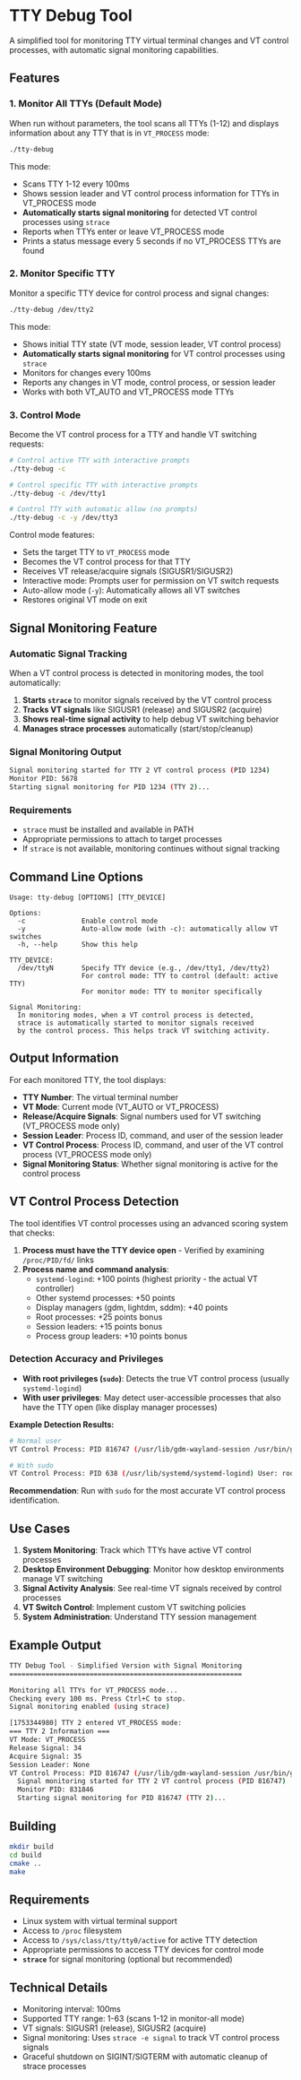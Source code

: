 # TTY Debug Tool

A simplified tool for monitoring TTY virtual terminal changes and VT control processes, with automatic signal monitoring capabilities.

## Features

### 1. Monitor All TTYs (Default Mode)
When run without parameters, the tool scans all TTYs (1-12) and displays information about any TTY that is in `VT_PROCESS` mode:

```bash
./tty-debug
```

This mode:
- Scans TTY 1-12 every 100ms
- Shows session leader and VT control process information for TTYs in VT_PROCESS mode
- **Automatically starts signal monitoring** for detected VT control processes using `strace`
- Reports when TTYs enter or leave VT_PROCESS mode
- Prints a status message every 5 seconds if no VT_PROCESS TTYs are found

### 2. Monitor Specific TTY
Monitor a specific TTY device for control process and signal changes:

```bash
./tty-debug /dev/tty2
```

This mode:
- Shows initial TTY state (VT mode, session leader, VT control process)
- **Automatically starts signal monitoring** for VT control processes using `strace`
- Monitors for changes every 100ms
- Reports any changes in VT mode, control process, or session leader
- Works with both VT_AUTO and VT_PROCESS mode TTYs

### 3. Control Mode
Become the VT control process for a TTY and handle VT switching requests:

```bash
# Control active TTY with interactive prompts
./tty-debug -c

# Control specific TTY with interactive prompts
./tty-debug -c /dev/tty1

# Control TTY with automatic allow (no prompts)
./tty-debug -c -y /dev/tty3
```

Control mode features:
- Sets the target TTY to `VT_PROCESS` mode
- Becomes the VT control process for that TTY
- Receives VT release/acquire signals (SIGUSR1/SIGUSR2)
- Interactive mode: Prompts user for permission on VT switch requests
- Auto-allow mode (`-y`): Automatically allows all VT switches
- Restores original VT mode on exit

## Signal Monitoring Feature

### Automatic Signal Tracking
When a VT control process is detected in monitoring modes, the tool automatically:

1. **Starts `strace`** to monitor signals received by the VT control process
2. **Tracks VT signals** like SIGUSR1 (release) and SIGUSR2 (acquire)
3. **Shows real-time signal activity** to help debug VT switching behavior
4. **Manages strace processes** automatically (start/stop/cleanup)

### Signal Monitoring Output
```bash
Signal monitoring started for TTY 2 VT control process (PID 1234)
Monitor PID: 5678
Starting signal monitoring for PID 1234 (TTY 2)...
```

### Requirements
- `strace` must be installed and available in PATH
- Appropriate permissions to attach to target processes
- If `strace` is not available, monitoring continues without signal tracking

## Command Line Options

```
Usage: tty-debug [OPTIONS] [TTY_DEVICE]

Options:
  -c              Enable control mode
  -y              Auto-allow mode (with -c): automatically allow VT switches
  -h, --help      Show this help

TTY_DEVICE:
  /dev/ttyN       Specify TTY device (e.g., /dev/tty1, /dev/tty2)
                  For control mode: TTY to control (default: active TTY)
                  For monitor mode: TTY to monitor specifically

Signal Monitoring:
  In monitoring modes, when a VT control process is detected,
  strace is automatically started to monitor signals received
  by the control process. This helps track VT switching activity.
```

## Output Information

For each monitored TTY, the tool displays:

- **TTY Number**: The virtual terminal number
- **VT Mode**: Current mode (VT_AUTO or VT_PROCESS)
- **Release/Acquire Signals**: Signal numbers used for VT switching (VT_PROCESS mode only)
- **Session Leader**: Process ID, command, and user of the session leader
- **VT Control Process**: Process ID, command, and user of the VT control process (VT_PROCESS mode only)
- **Signal Monitoring Status**: Whether signal monitoring is active for the control process

## VT Control Process Detection

The tool identifies VT control processes using an advanced scoring system that checks:

1. **Process must have the TTY device open** - Verified by examining `/proc/PID/fd/` links
2. **Process name and command analysis**:
   - `systemd-logind`: +100 points (highest priority - the actual VT controller)
   - Other systemd processes: +50 points
   - Display managers (gdm, lightdm, sddm): +40 points
   - Root processes: +25 points bonus
   - Session leaders: +15 points bonus
   - Process group leaders: +10 points bonus

### Detection Accuracy and Privileges

- **With root privileges (`sudo`)**: Detects the true VT control process (usually `systemd-logind`)
- **With user privileges**: May detect user-accessible processes that also have the TTY open (like display manager processes)

**Example Detection Results:**
```bash
# Normal user
VT Control Process: PID 816747 (/usr/lib/gdm-wayland-session /usr/bin/gnome-session) User: zccrs

# With sudo
VT Control Process: PID 638 (/usr/lib/systemd/systemd-logind) User: root
```

**Recommendation**: Run with `sudo` for the most accurate VT control process identification.

## Use Cases

1. **System Monitoring**: Track which TTYs have active VT control processes
2. **Desktop Environment Debugging**: Monitor how desktop environments manage VT switching
3. **Signal Activity Analysis**: See real-time VT signals received by control processes
4. **VT Switch Control**: Implement custom VT switching policies
5. **System Administration**: Understand TTY session management

## Example Output

```bash
TTY Debug Tool - Simplified Version with Signal Monitoring
==========================================================

Monitoring all TTYs for VT_PROCESS mode...
Checking every 100 ms. Press Ctrl+C to stop.
Signal monitoring enabled (using strace)

[1753344980] TTY 2 entered VT_PROCESS mode:
=== TTY 2 Information ===
VT Mode: VT_PROCESS
Release Signal: 34
Acquire Signal: 35
Session Leader: None
VT Control Process: PID 816747 (/usr/lib/gdm-wayland-session /usr/bin/gnome-session) User: zccrs
  Signal monitoring started for TTY 2 VT control process (PID 816747)
  Monitor PID: 831846
  Starting signal monitoring for PID 816747 (TTY 2)...
```

## Building

```bash
mkdir build
cd build
cmake ..
make
```

## Requirements

- Linux system with virtual terminal support
- Access to `/proc` filesystem
- Access to `/sys/class/tty/tty0/active` for active TTY detection
- Appropriate permissions to access TTY devices for control mode
- **`strace`** for signal monitoring (optional but recommended)

## Technical Details

- Monitoring interval: 100ms
- Supported TTY range: 1-63 (scans 1-12 in monitor-all mode)
- VT signals: SIGUSR1 (release), SIGUSR2 (acquire)
- Signal monitoring: Uses `strace -e signal` to track VT control process signals
- Graceful shutdown on SIGINT/SIGTERM with automatic cleanup of strace processes
